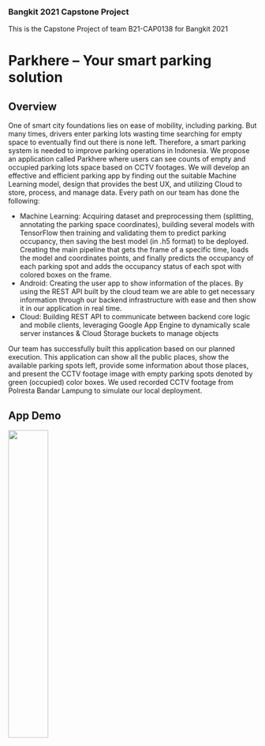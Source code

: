 ### Bangkit 2021 Capstone Project
This is the Capstone Project of team B21-CAP0138 for Bangkit 2021

# Parkhere – Your smart parking solution
## Overview
One of smart city foundations lies on ease of mobility, including parking. But many times,  drivers enter parking lots wasting time searching for empty space to eventually find out there is none left. Therefore, a smart parking system is needed to improve parking operations in Indonesia. We propose an application called Parkhere where users can see counts of empty and occupied parking lots space based on CCTV footages. We will develop an effective and efficient parking app by finding out the suitable Machine Learning model, design that provides the best UX, and utilizing Cloud to store, process, and manage data. Every path on our team has done the following:
- Machine Learning: Acquiring dataset and preprocessing them (splitting, annotating the parking space coordinates), building several models with TensorFlow then training and validating them to predict parking occupancy, then saving the best model (in .h5 format) to be deployed. Creating the main pipeline that gets the frame of a specific time, loads the model and coordinates points, and finally predicts the occupancy of each parking spot and adds the occupancy status of each spot with colored boxes on the frame.
- Android: Creating the user app to show information of the places. By using the REST API built by the cloud team we are able to get necessary information through our backend infrastructure with ease and then show it in our application in real time.
- Cloud: Building REST API to communicate between backend core logic and mobile clients, leveraging Google App Engine to dynamically scale server instances & Cloud Storage buckets to manage objects

Our team has successfully built this application based on our planned execution. This application can show all the public places, show the available parking spots left, provide some information about those places, and present the CCTV footage image with empty parking spots denoted by green (occupied) color boxes. We used recorded CCTV footage from Polresta Bandar Lampung to simulate our local deployment.

## App Demo

<img src="./Media/Demo%20Screen.gif" width="40%"/>